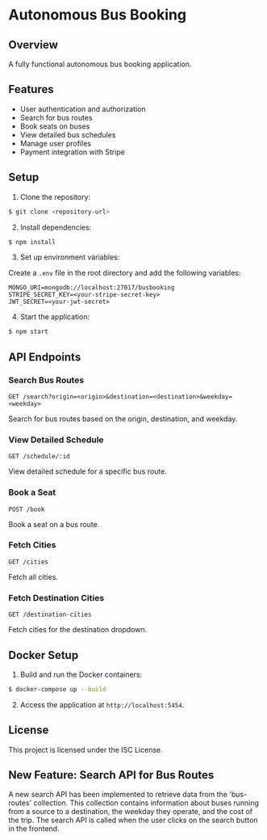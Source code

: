 # Autonomous Bus Booking

## Overview

A fully functional autonomous bus booking application.

## Features

- User authentication and authorization
- Search for bus routes
- Book seats on buses
- View detailed bus schedules
- Manage user profiles
- Payment integration with Stripe

## Setup

1. Clone the repository:

```bash
$ git clone <repository-url>
```

2. Install dependencies:

```bash
$ npm install
```

3. Set up environment variables:

Create a `.env` file in the root directory and add the following variables:

```
MONGO_URI=mongodb://localhost:27017/busbooking
STRIPE_SECRET_KEY=<your-stripe-secret-key>
JWT_SECRET=<your-jwt-secret>
```

4. Start the application:

```bash
$ npm start
```

## API Endpoints

### Search Bus Routes

```
GET /search?origin=<origin>&destination=<destination>&weekday=<weekday>
```

Search for bus routes based on the origin, destination, and weekday.

### View Detailed Schedule

```
GET /schedule/:id
```

View detailed schedule for a specific bus route.

### Book a Seat

```
POST /book
```

Book a seat on a bus route.

### Fetch Cities

```
GET /cities
```

Fetch all cities.

### Fetch Destination Cities

```
GET /destination-cities
```

Fetch cities for the destination dropdown.

## Docker Setup

1. Build and run the Docker containers:

```bash
$ docker-compose up --build
```

2. Access the application at `http://localhost:5454`.

## License

This project is licensed under the ISC License.

## New Feature: Search API for Bus Routes

A new search API has been implemented to retrieve data from the 'bus-routes' collection. This collection contains information about buses running from a source to a destination, the weekday they operate, and the cost of the trip. The search API is called when the user clicks on the search button in the frontend.
